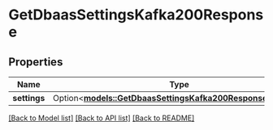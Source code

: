 # GetDbaasSettingsKafka200Response

## Properties

Name | Type | Description | Notes
------------ | ------------- | ------------- | -------------
**settings** | Option<[**models::GetDbaasSettingsKafka200ResponseSettings**](get_dbaas_settings_kafka_200_response_settings.md)> |  | [optional]

[[Back to Model list]](../README.md#documentation-for-models) [[Back to API list]](../README.md#documentation-for-api-endpoints) [[Back to README]](../README.md)


